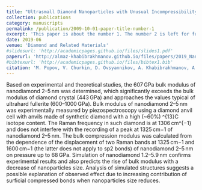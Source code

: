 ```yaml
---
title: "Ultrasmall Diamond Nanoparticles with Unusual Incompressibility"
collection: publications
category: manuscripts
permalink: /publication/2009-10-01-paper-title-number-1
excerpt: 'This paper is about the number 1. The number 2 is left for future work.'
date: 2019-06
venue: 'Diamond and Related Materials'
#slidesurl: 'http://academicpages.github.io/files/slides1.pdf'
paperurl: 'http://almaz-khabibrakhmanov.github.io/files/papers/2019_Nanodiamonds_DRM.pdf'
#bibtexurl: 'http://academicpages.github.io/files/bibtex1.bib'
citation: 'M. Popov, V. Churkin, D. Ovsyannikov, A. Khabibrakhmanov, A. Kirichenko, E. Skryleva, Y. Parkhomenko, M. Kuznetsov, S. Nosukhin, P. Sorokin, S. Terentiev, V. Blank. (2019). &quot;Ultrasmall Diamond Nanoparticles with Unusual Incompressibility.&quot; <i>Diam. Relat. Mater.</i>. 96.'
---
```

Based on experimental and theoretical studies, the 607 GPa bulk modulus of nanodiamond 2–5 nm was determined, which significantly exceeds the bulk modulus of diamond crystal (443 GPa) and approaches the values typical of ultrahard fullerite (600–1000 GPa). Bulk modulus of nanodiamond 2–5 nm was experimentally measured by piezospectroscopy using a diamond anvil cell with anvils made of synthetic diamond with a high (~60%) ^{13}C isotope content. The Raman frequency in such diamond is at 1306 cm^{−1} and does not interfere with the recording of a peak at 1325 cm−1 of nanodiamond 2–5 nm. The bulk compression modulus was calculated from the dependence of the displacement of two Raman bands at 1325 cm−1 and 1600 cm−1 (the latter does not apply to sp2 bonds) of nanodiamond 2–5 nm on pressure up to 68 GPa. Simulation of nanodiamond 1.2–5.9 nm confirms experimental results and also predicts the rise of bulk modulus with a decrease of nanoparticles size. Analysis of simulated structures suggests a possible explanation of observed effect due to increasing contribution of surficial compressed bonds when nanoparticles size reduces.
